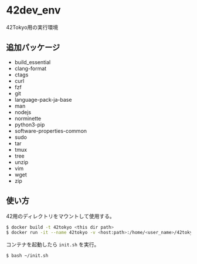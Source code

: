 # 42dev_env

42Tokyo用の実行環境

## 追加パッケージ

- build_essential
- clang-format
- ctags
- curl
- fzf
- git
- language-pack-ja-base
- man
- nodejs
- norminette
- python3-pip
- software-properties-common
- sudo
- tar
- tmux
- tree
- unzip
- vim
- wget
- zip

## 使い方

42用のディレクトリをマウントして使用する。

```bash
$ docker build -t 42tokyo <this dir path>
$ docker run -it --name 42tokyo -v <host:path>:/home/<user_name>/42tokyo 42tokyo
```

コンテナを起動したら `init.sh` を実行。
```bash
$ bash ~/init.sh
```
